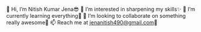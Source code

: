 👋 Hi, I’m Nitish Kumar Jena😎
👀 I’m interested in sharpening my skills✨
🌱 I’m currently learning everything🤪
💞️ I’m looking to collaborate on something really awesome🤩
📫 Reach me at jenanitish490@gmail.com🚗
<!--
**Nitish490388/Nitish490388** is a ✨ _special_ ✨ repository because its `README.md` (this file) appears on your GitHub profile.

Here are some ideas to get you started:

- 🔭 I’m currently working on ...
- 🌱 I’m currently learning ...
- 👯 I’m looking to collaborate on ...
- 🤔 I’m looking for help with ...
- 💬 Ask me about ...
- 📫 How to reach me: ...
- 😄 Pronouns: ...
- ⚡ Fun fact: ...
-->
